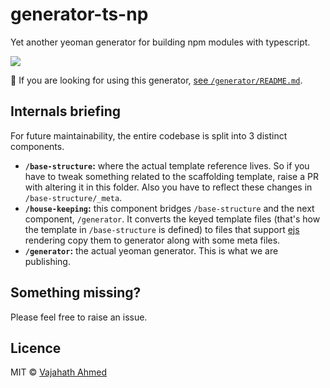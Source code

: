 # generator-ts-np

Yet another yeoman generator for building npm modules with typescript.

![](https://github.com/vajahath/generator-ts-np/workflows/Build/badge.svg)

🎁 If you are looking for using this generator, [see `/generator/README.md`](generator/README.md).

## Internals briefing

For future maintainability, the entire codebase is split into 3 distinct components.

- **`/base-structure`:** where the actual template reference lives. So if you have to tweak something related to the scaffolding template, raise a PR with altering it in this folder. Also you have to reflect these changes in `/base-structure/_meta`.
- **`/house-keeping`:** this component bridges `/base-structure` and the next component, `/generator`. It converts the keyed template files (that's how the template in `/base-structure` is defined) to files that support [ejs](https://ejs.co/) rendering copy them to generator along with some meta files.
- **`/generator`:** the actual yeoman generator. This is what we are publishing.

## Something missing?

Please feel free to raise an issue.

## Licence

MIT &copy; [Vajahath Ahmed](https://twitter.com/vajahath7)


